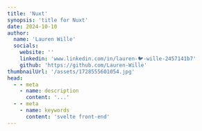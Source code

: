```yaml
---
title: 'Nuxt'
synopsis: 'title for Nuxt'
date: 2024-10-10
author:
  name: 'Lauren Wille'
  socials:
    website: ''
    linkedin: 'www.linkedin.com/in/lauren-🐦-wille-2457141b7'
    github: 'https://github.com/Lauren-Wille'
thumbnailUrl: '/assets/1728555601054.jpg'
head:
  - - meta
    - name: description
      content: '...'
  - - meta
    - name: keywords
      content: 'svelte front-end'
---
```

